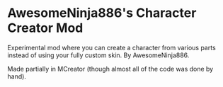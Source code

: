 # AwesomeNinja886's Character Creator Mod
Experimental mod where you can create a character from various parts instead of using your fully custom skin. By AwesomeNinja886.

Made partially in MCreator (though almost all of the code was done by hand).

